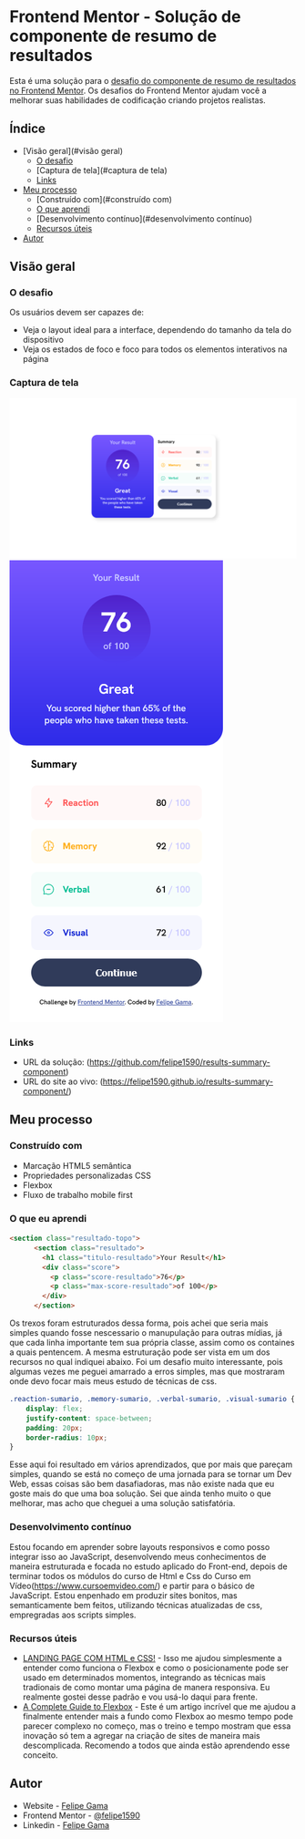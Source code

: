 # Frontend Mentor - Solução de componente de resumo de resultados

Esta é uma solução para o [desafio do componente de resumo de resultados no Frontend Mentor](https://www.frontendmentor.io/challenges/results-summary-component-CE_K6s0maV). Os desafios do Frontend Mentor ajudam você a melhorar suas habilidades de codificação criando projetos realistas.

## Índice

- [Visão geral](#visão geral)
   - [O desafio](#o-desafio)
   - [Captura de tela](#captura de tela)
   - [Links](#links)
- [Meu processo](#meu-processo)
   - [Construído com](#construído com)
   - [O que aprendi](#o-que-aprendi)
   - [Desenvolvimento contínuo](#desenvolvimento contínuo)
   - [Recursos úteis](#useful-resources)
- [Autor](#autor)

## Visão geral

### O desafio

Os usuários devem ser capazes de:

- Veja o layout ideal para a interface, dependendo do tamanho da tela do dispositivo
- Veja os estados de foco e foco para todos os elementos interativos na página

### Captura de tela

![](./screenshot/desktop.png)
![](./screenshot/mobile.png)

### Links

- URL da solução: (https://github.com/felipe1590/results-summary-component)
- URL do site ao vivo: (https://felipe1590.github.io/results-summary-component/)

## Meu processo

### Construído com

- Marcação HTML5 semântica
- Propriedades personalizadas CSS
- Flexbox
- Fluxo de trabalho mobile first

### O que eu aprendi

```html
<section class="resultado-topo">
      <section class="resultado">
        <h1 class="titulo-resultado">Your Result</h1>
        <div class="score">
          <p class="score-resultado">76</p>
          <p class="max-score-resultado">of 100</p>
        </div>
      </section>
```
Os trexos foram estruturados dessa forma, pois achei que seria mais simples quando fosse nescessario o manupulação para outras mídias, já que cada linha importante tem sua própria classe, assim como os containes a quais pentencem. A mesma estruturação pode ser vista em um dos recursos no qual indiquei abaixo.
Foi um desafio muito interessante, pois algumas vezes me peguei amarrado a erros simples, mas que mostraram onde devo focar mais meus estudo de técnicas de css.

```css
.reaction-sumario, .memory-sumario, .verbal-sumario, .visual-sumario {
    display: flex;
    justify-content: space-between;
    padding: 20px;
    border-radius: 10px;
}
```
Esse aqui foi resultado em vários aprendizados, que por mais que pareçam simples, quando se está no começo de uma jornada para se tornar um Dev Web, essas coisas são bem dasafiadoras, mas não existe nada que eu goste mais do que uma boa solução. Sei que ainda tenho muito o que melhorar, mas acho que cheguei a uma solução satisfatória.

### Desenvolvimento contínuo

Estou focando em aprender sobre layouts responsivos e como posso integrar isso ao JavaScript, desenvolvendo meus conhecimentos de maneira estruturada e focada no estudo aplicado do Front-end, depois de terminar todos os módulos do curso de Html e Css do Curso em Vídeo(https://www.cursoemvideo.com/) e partir para o básico de JavaScript. Estou enpenhado em produzir sites bonitos, mas semanticamente bem feitos, utilizando técnicas atualizadas de css, empregradas aos scripts simples.

### Recursos úteis

- [LANDING PAGE COM HTML e CSS!](https://www.youtube.com/watch?v=llF6vD-RljE&ab_channel=RafaellaBallerini) - Isso me ajudou simplesmente a entender como funciona o Flexbox e como o posicionamente pode ser usado em determinados momentos, integrando as técnicas mais tradionais de como montar uma página de manera responsiva. Eu realmente gostei desse padrão e vou usá-lo daqui para frente.
- [A Complete Guide to Flexbox](https://css-tricks.com/snippets/css/a-guide-to-flexbox/) - Este é um artigo incrível que me ajudou a finalmente entender mais a fundo como Flexbox ao mesmo tempo pode parecer complexo no começo, mas o treino e tempo mostram que essa inovação só tem a agregar na criação de sites de maneira mais descomplicada. Recomendo a todos que ainda estão aprendendo esse conceito.

## Autor

- Website - [Felipe Gama](https://felipe1590.github.io/portfolio/)
- Frontend Mentor - [@felipe1590](https://www.frontendmentor.io/profile/felipe1590)
- Linkedin - [Felipe Gama](https://www.linkedin.com/in/felipe-gama-3a5638265/)
